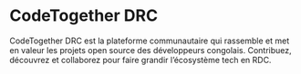 # CodeTogether DRC
CodeTogether DRC est la plateforme communautaire qui rassemble et met en valeur les projets open source des développeurs congolais. Contribuez, découvrez et collaborez pour faire grandir l’écosystème tech en RDC.
